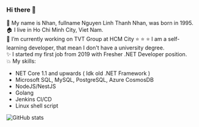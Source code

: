 ### Hi there 👋

<!--
**nhannguyen1295/nhannguyen1295** is a ✨ _special_ ✨ repository because its `README.md` (this file) appears on your GitHub profile.

Here are some ideas to get you started:

- 🔭 I’m currently working on ...
- 🌱 I’m currently learning ...
- 👯 I’m looking to collaborate on ...
- 🤔 I’m looking for help with ...
- 💬 Ask me about ...
- 📫 How to reach me: ...
- 😄 Pronouns: ...
- ⚡ Fun fact: ...
-->

:man: My name is Nhan, fullname Nguyen Linh Thanh Nhan, was born in 1995.  
:house: I live in Ho Chi Minh City, Viet Nam.  
🔭 I’m currently working on TVT Group at HCM City
:star: :star: :star: I am a self-learning developer, that mean I don't have a university degree.  
:sparkles: I started my first job from 2019 with Fresher .NET Developer position.  
:boom: My skills:  
  + NET Core 1.1 and upwards ( Idk old .NET Framework )
  + Microsoft SQL, MySQL, PostgreSQL, Azure CosmosDB
  + NodeJS/NestJS
  + Golang  
  + Jenkins CI/CD
  + Linux shell script

![GitHub stats](https://github-readme-stats-ten-gilt.vercel.app/api?username=nhannguyen1295)
